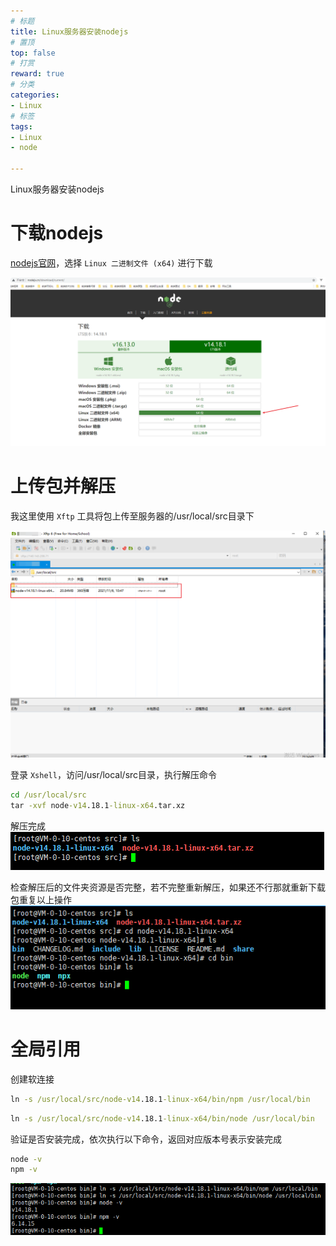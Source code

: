 ```yaml
---
# 标题
title: Linux服务器安装nodejs
# 置顶
top: false
# 打赏
reward: true
# 分类
categories:
- Linux
# 标签
tags:
- Linux
- node

---
```

Linux服务器安装nodejs

<!-- more -->
下载nodejs
=================

[nodejs官网](http://nodejs.cn/download/current/)，选择 `Linux 二进制文件 (x64)` 进行下载

![nodejs](/images/liunx-node.png)

上传包并解压
=================

我这里使用 `Xftp` 工具将包上传至服务器的/usr/local/src目录下

![nodejs](/images/liunx-node-upload.png)

登录 `Xshell`，访问/usr/local/src目录，执行解压命令

``` cmd
cd /usr/local/src
tar -xvf node-v14.18.1-linux-x64.tar.xz
```

解压完成
![nodejs](/images/node-jy.png)

检查解压后的文件夹资源是否完整，若不完整重新解压，如果还不行那就重新下载包重复以上操作
![nodejs](/images/node-sfwz.png)

全局引用
=================
创建软连接

``` cmd
ln -s /usr/local/src/node-v14.18.1-linux-x64/bin/npm /usr/local/bin
```

``` cmd
ln -s /usr/local/src/node-v14.18.1-linux-x64/bin/node /usr/local/bin
```

验证是否安装完成，依次执行以下命令，返回对应版本号表示安装完成
``` cmd
node -v
npm -v
```

![nodejs](/images/success-node.png)


